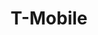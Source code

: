 ---
title: "T-Mobile"
url: /daytona-beach/t-mobile-international-speedway-boulevard/
shop: Handy
---